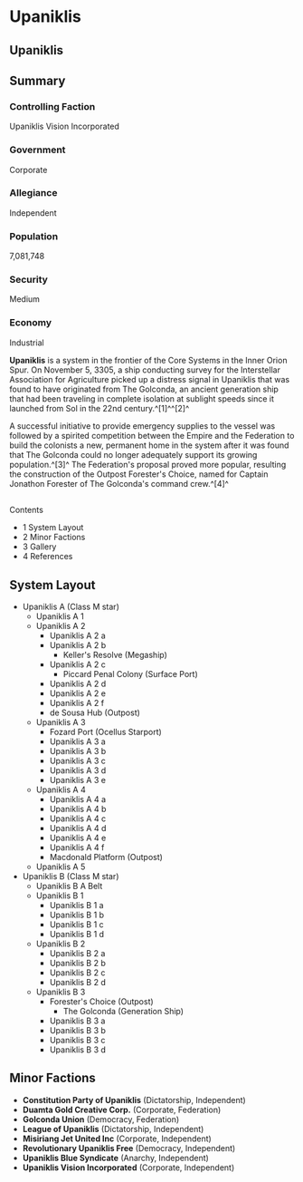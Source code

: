 # Upaniklis
## Upaniklis

		

## Summary

### Controlling Faction

Upaniklis Vision Incorporated

### Government

Corporate

### Allegiance

Independent

### Population

7,081,748

### Security

Medium

### Economy

Industrial

**Upaniklis** is a system in the frontier of the Core Systems in the Inner Orion Spur. On November 5, 3305, a ship conducting survey for the Interstellar Association for Agriculture picked up a distress signal in Upaniklis that was found to have originated from The Golconda, an ancient generation ship that had been traveling in complete isolation at sublight speeds since it launched from Sol in the 22nd century.^[1]^^[2]^

A successful initiative to provide emergency supplies to the vessel was followed by a spirited competition between the Empire and the Federation to build the colonists a new, permanent home in the system after it was found that The Golconda could no longer adequately support its growing population.^[3]^ The Federation's proposal proved more popular, resulting the construction of the Outpost Forester's Choice, named for Captain Jonathon Forester of The Golconda's command crew.^[4]^

## 

Contents

- 1 System Layout
- 2 Minor Factions
- 3 Gallery
- 4 References

## System Layout

- Upaniklis A (Class M star)
    - Upaniklis A 1
    - Upaniklis A 2
        - Upaniklis A 2 a
        - Upaniklis A 2 b
            - Keller's Resolve (Megaship)
        - Upaniklis A 2 c
            - Piccard Penal Colony (Surface Port)
        - Upaniklis A 2 d
        - Upaniklis A 2 e
        - Upaniklis A 2 f
        - de Sousa Hub (Outpost)
    - Upaniklis A 3
        - Fozard Port (Ocellus Starport)
        - Upaniklis A 3 a
        - Upaniklis A 3 b
        - Upaniklis A 3 c
        - Upaniklis A 3 d
        - Upaniklis A 3 e
    - Upaniklis A 4
        - Upaniklis A 4 a
        - Upaniklis A 4 b
        - Upaniklis A 4 c
        - Upaniklis A 4 d
        - Upaniklis A 4 e
        - Upaniklis A 4 f
        - Macdonald Platform (Outpost)
    - Upaniklis A 5
- Upaniklis B (Class M star)
    - Upaniklis B A Belt
    - Upaniklis B 1
        - Upaniklis B 1 a
        - Upaniklis B 1 b
        - Upaniklis B 1 c
        - Upaniklis B 1 d
    - Upaniklis B 2
        - Upaniklis B 2 a
        - Upaniklis B 2 b
        - Upaniklis B 2 c
        - Upaniklis B 2 d
    - Upaniklis B 3
        - Forester's Choice (Outpost)
            - The Golconda (Generation Ship)
        - Upaniklis B 3 a
        - Upaniklis B 3 b
        - Upaniklis B 3 c
        - Upaniklis B 3 d

## Minor Factions

- **Constitution Party of Upaniklis** (Dictatorship, Independent)
- **Duamta Gold Creative Corp.** (Corporate, Federation)
- **Golconda Union** (Democracy, Federation)
- **League of Upaniklis** (Dictatorship, Independent)
- **Misiriang Jet United Inc** (Corporate, Independent)
- **Revolutionary Upaniklis Free** (Democracy, Independent)
- **Upaniklis Blue Syndicate** (Anarchy, Independent)
- **Upaniklis Vision Incorporated** (Corporate, Independent)